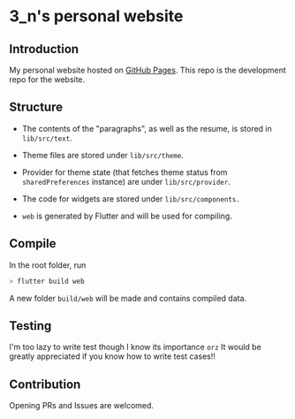# 3_n's personal website

## Introduction

My personal website hosted on [GitHub Pages](https://3underscoreN.github.io). This repo is the development repo for the website.

## Structure

- The contents of the "paragraphs", as well as the resume, is stored in `lib/src/text`.
- Theme files are stored under `lib/src/theme`.
- Provider for theme state (that fetches theme status from `sharedPreferences` instance) are under `lib/src/provider`.
- The code for widgets are stored under `lib/src/components.`

- `web` is generated by Flutter and will be used for compiling.

## Compile

In the root folder, run
```bash
> flutter build web
```
A new folder `build/web` will be made and contains compiled data.

## Testing

I'm too lazy to write test though I know its importance `orz`
It would be greatly appreciated if you know how to write test cases!!

## Contribution

Opening PRs and Issues are welcomed. 
